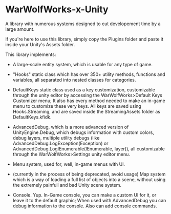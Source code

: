 # WarWolfWorks-x-Unity
A library with numerous systems designed to cut developement time by a large amount.

If you're here to use this library, simply copy the Plugins folder and paste it inside your Unity's Assets folder.

This library implements:

- A large-scale entity system, which is usable for any type of game.

- "Hooks" static class which has over 350+ utility methods, functions and variables, all separated into
nested classes for categories.

- DefaultKeys static class used as a key customization, customizable through the unity editor by 
accessing the WarWolfWorks>Default Keys Customizer menu; It also has every method needed to make an in-game menu to customize these very keys.
All keys are saved using Hooks.Streaming, and are saved inside the StreamingAssets folder as DefaultKeys.kfidk.

- AdvancedDebug, which is a more advanced version of UnityEngine.Debug, which debugs information with custom colors, debug layers,
multiple utility debugs (like AdvancedDebug.LogException(Exception) or AdvancedDebug.LogIEnumerable<T>(IEnumerable<T>, layer)),
all customizable through the WarWolfWorks>Settings unity editor menu.

- Menu system, used for, well, in-game menus with UI.

- (currently in the process of being deprecated, avoid usage) Map system which is a way of loading a full list of objects into a scene,
without using the extremely painfull and bad Unity scene system.

- Console. Yup. In-Game console, you can make a custom UI for it, or leave it to the
default graphic; When used with AdvancedDebug you can debug information to the console.
Also can add console commands.
